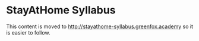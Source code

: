 # StayAtHome Syllabus

This content is moved to http://stayathome-syllabus.greenfox.academy so it is easier to follow.
